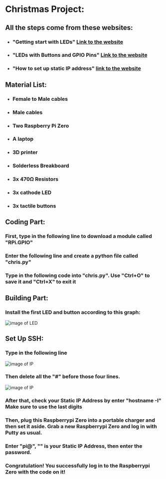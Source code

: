 # Christmas Project:
## All the steps come from these websites:
  * ### "Getting start with LEDs" [Link to the website](https://magpi.raspberrypi.org/articles/getting-started-with-electronics-leds-and-switches-using-raspberry-pi)
  * ### "LEDs with Buttons and GPIO Pins" [Link to the website](https://www.youtube.com/watch?v=9X5z2lxe8Vs)
  * ### "How to set up static IP address" [link to the website](https://www.raspberrypi.org/documentation/configuration/tcpip/)
## Material List:
  * ### Female to Male cables
  * ### Male cables
  * ### Two Raspberry Pi Zero
  * ### A laptop
  * ### 3D printer
  * ### Solderless Breakboard
  * ### 3x 470Ω Resistors
  * ### 3x cathode LED
  * ### 3x tactile buttons
 
 ## Coding Part:
 ### First, type in the following line to download a module called "RPi.GPIO"
 ### Enter the following line and create a python file called "chris.py"
 ### Type in the following code into "chris.py". Use "Ctrl+O" to save it and "Ctrl+X" to exit it
 
 ## Building Part:
 ### Install the first LED and button according to this graph:
 ![image of LED](https://images.ctfassets.net/tvfg2m04ppj4/2PaOuWywUIcEgRLNHdUJPT/aa91b6fd88a51eabd74e0458a8e672fe/cheerlights_wiring.jpg?w=800)
 
 ## Set Up SSH:
 ### Type in the following line
 ![image of IP]()
 ### Then delete all the "#" before those four lines.
 ![image of IP]()
 ### After that, check your Static IP Address by enter "hostname -I" Make sure to use the last digits
 ### Then, plug this Raspberrypi Zero into a portable charger and then set it aside. Grab a new Raspberrypi Zero and log in with Putty as usual.
 ### Enter "pi@******", "******" is your Static IP Address, then enter the password.
 ### Congratulation! You successfully log in to the Raspberrypi Zero with the code on it!
